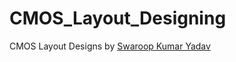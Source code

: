 # CMOS_Layout_Designing
CMOS Layout Designs by [Swaroop Kumar Yadav](https://www.linkedin.com/in/swaroop2sky)
